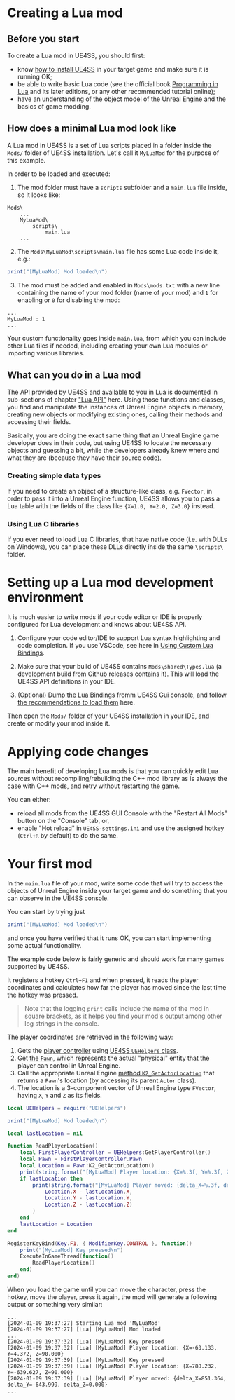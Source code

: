 # Creating a Lua mod

## Before you start
To create a Lua mod in UE4SS, you should first: 
* know [how to install UE4SS](../installation-guide.md) in your target game and make sure it is running OK;
* be able to write basic Lua code (see the official book [Programming in Lua](https://www.lua.org/pil/contents.html) and its later editions, or any other recommended tutorial online);
* have an understanding of the object model of the Unreal Engine and the basics of game modding.

## How does a minimal Lua mod look like

A Lua mod in UE4SS is a set of Lua scripts placed in a folder inside the `Mods/` folder of UE4SS installation. 
Let's call it `MyLuaMod` for the purpose of this example.

In order to be loaded and executed:
1) The mod folder must have a `scripts` subfolder and a `main.lua` file inside, so it looks like:
```
Mods\
    ...
    MyLuaMod\
        scripts\
            main.lua
    ...
```

2) The `Mods\MyLuaMod\scripts\main.lua` file has some Lua code inside it, e.g.:
```lua
print("[MyLuaMod] Mod loaded\n")
```

3) The mod must be added and enabled in `Mods\mods.txt` with a new line containing the name of your mod folder (name of your mod) and `1` for enabling or `0` for disabling the mod:
```
...
MyLuaMod : 1
...
```

Your custom functionality goes inside `main.lua`, from which you can include other Lua files if needed, including creating your own Lua modules or importing various libraries.

## What can you do in a Lua mod

The API provided by UE4SS and available to you in Lua is documented in sub-sections of chapter ["Lua API"](../lua-api.md) here. Using those functions and classes, you find and manipulate the instances of Unreal Engine objects in memory, creating new objects or modifying existing ones, calling their methods and accessing their fields.

Basically, you are doing the exact same thing that an Unreal Engine game developer does in their code, but using UE4SS to locate the necessary objects and guessing a bit, while the developers already knew where and what they are (because they have their source code).

### Creating simple data types
If you need to create an object of a structure-like class, e.g. `FVector`, in order to pass it into a Unreal Engine function, UE4SS allows you to pass a Lua table with the fields of the class like `{X=1.0, Y=2.0, Z=3.0}` instead.

### Using Lua C libraries
If you ever need to load Lua C libraries, that have native code (i.e. with DLLs on Windows), 
you can place these DLLs directly inside the same `\scripts\` folder.

# Setting up a Lua mod development environment

It is much easier to write mods if your code editor or IDE is properly configured for Lua development and knows about UE4SS API. 

1) Configure your code editor/IDE to support Lua syntax highlighting and code completion. If you use VSCode, see here in [Using Custom Lua Bindings](./using-custom-lua-bindings).

2) Make sure that your build of UE4SS contains `Mods\shared\Types.lua` (a development build from Github releases contains it). This will load the UE4SS API definitions in your IDE.

3) (Optional) [Dump the Lua Bindings](./using-custom-lua-bindings.md#dumping-custom-lua-bindings.md) fromm UE4SS Gui console, and [follow the recommendations to load them](./using-custom-lua-bindings.md#to-use-bindings) here.

Then open the `Mods/` folder of your UE4SS installation in your IDE, and create or modify your mod inside it.

# Applying code changes

The main benefit of developing Lua mods is that you can quickly edit Lua sources without recompiling/rebuilding the C++ mod library as is always the case with C++ mods, and retry without restarting the game.

You can either:
* reload all mods from the UE4SS GUI Console with the "Restart All Mods" button on the "Console" tab, or,
* enable "Hot reload" in `UE4SS-settings.ini` and use the assigned hotkey (`Ctrl+R` by default) to do the same.

# Your first mod

In the `main.lua` file of your mod, write some code that will try to access the objects of Unreal Engine inside your target game and do something that you can observe in the UE4SS console.

You can start by trying just 
```lua
print("[MyLuaMod] Mod loaded\n")
```
and once you have verified that it runs OK, you can start implementing some actual functionality.

The example code below is fairly generic and should work for many games supported by UE4SS.

It registers a hotkey `Ctrl+F1` and when pressed, it reads the player coordinates 
and calculates how far the player has moved since the last time the hotkey was pressed. 

> Note that the logging `print` calls include the name of the mod in square brackets, as it helps you
find your mod's output among other log strings in the console.

The player coordinates are retrieved in the following way:

1) Gets the [player controller](https://docs.unrealengine.com/4.27/en-US/API/Runtime/Engine/GameFramework/APlayerController/) using [UE4SS `UEHelpers` class](https://github.com/UE4SS-RE/RE-UE4SS/blob/main/assets/Mods/shared/UEHelpers/UEHelpers.lua).
2) Get [the `Pawn`](https://docs.unrealengine.com/4.27/en-US/API/Runtime/Engine/GameFramework/APawn/), which represents the actual "physical" entity that the player can control in Unreal Engine.
3) Call the appropriate Unreal Engine [method `K2_GetActorLocation`](https://docs.unrealengine.com/4.27/en-US/API/Runtime/Engine/GameFramework/AActor/K2_GetActorLocation/) that returns a `Pawn`'s location (by accessing its parent `Actor` class).
4) The location is a 3-component vector of Unreal Engine type `FVector`, having `X`, `Y` and `Z` as its fields.


```lua
local UEHelpers = require("UEHelpers")

print("[MyLuaMod] Mod loaded\n")

local lastLocation = nil

function ReadPlayerLocation()
    local FirstPlayerController = UEHelpers:GetPlayerController()
    local Pawn = FirstPlayerController.Pawn
    local Location = Pawn:K2_GetActorLocation()
    print(string.format("[MyLuaMod] Player location: {X=%.3f, Y=%.3f, Z=%.3f}\n", Location.X, Location.Y, Location.Z))
    if lastLocation then
        print(string.format("[MyLuaMod] Player moved: {delta_X=%.3f, delta_Y=%.3f, delta_Z=%.3f}\n",
            Location.X - lastLocation.X,
            Location.Y - lastLocation.Y,
            Location.Z - lastLocation.Z)
        )
    end
    lastLocation = Location
end

RegisterKeyBind(Key.F1, { ModifierKey.CONTROL }, function()
    print("[MyLuaMod] Key pressed\n")
    ExecuteInGameThread(function()
        ReadPlayerLocation()
    end)
end)

```

When you load the game until you can move the character, press the hotkey, move the player, press it again, the mod will generate a following output or something very similar:
```
...
[2024-01-09 19:37:27] Starting Lua mod 'MyLuaMod'
[2024-01-09 19:37:27] [Lua] [MyLuaMod] Mod loaded
...
[2024-01-09 19:37:32] [Lua] [MyLuaMod] Key pressed
[2024-01-09 19:37:32] [Lua] [MyLuaMod] Player location: {X=-63.133, Y=4.372, Z=90.000}
[2024-01-09 19:37:39] [Lua] [MyLuaMod] Key pressed
[2024-01-09 19:37:39] [Lua] [MyLuaMod] Player location: {X=788.232, Y=-639.627, Z=90.000}
[2024-01-09 19:37:39] [Lua] [MyLuaMod] Player moved: {delta_X=851.364, delta_Y=-643.999, delta_Z=0.000}
...
```